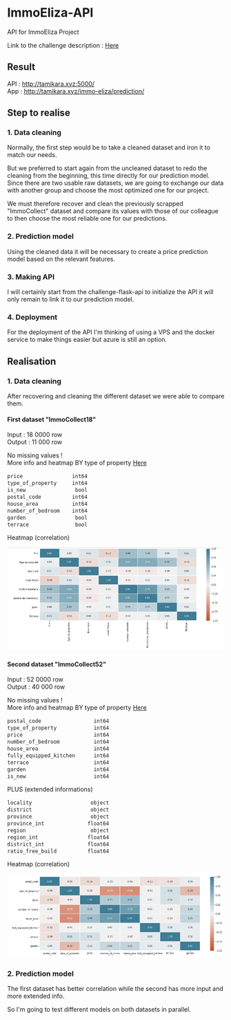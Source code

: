 # ImmoEliza-API

API for ImmoEliza Project

Link to the challenge description :  [Here](https://github.com/becodeorg/CRL-Turing-4.22/blob/master/Projects/4.Prediction_api/README.md)

## Result

API : http://tamikara.xyz:5000/  
App : http://tamikara.xyz/immo-eliza/prediction/
## Step to realise

### 1. Data cleaning

Normally, the first step would be to take a cleaned dataset and iron it to match our needs.  

But we preferred to start again from the uncleaned dataset to redo the cleaning from the beginning, this time directly for our prediction model.  
Since there are two usable raw datasets, we are going to exchange our data with another group and choose the most optimized one for our project.

We must therefore recover and clean the previously scrapped "ImmoCollect" dataset and compare its values with those of our colleague to then choose the most reliable one for our predictions.

### 2. Prediction model

Using the cleaned data it will be necessary to create a price prediction model based on the relevant features.
### 3. Making API

I will certainly start from the challenge-flask-api to initialize the API it will only remain to link it to our prediction model.

### 4. Deployment

For the deployment of the API I'm thinking of using a VPS and the docker service to make things easier but azure is still an option.

## Realisation

### 1. Data cleaning

After recovering and cleaning the different dataset we were able to compare them.  

#### First dataset "ImmoCollect18"
 
Input : 18 0000 row  
Output : 11 000 row  

No missing values !  
More info and heatmap BY type of property [Here](data-cleaning-IC18.ipynb)

```
price                int64
type_of_property     int64
is_new                bool
postal_code          int64
house_area           int64
number_of_bedroom    int64
garden                bool
terrace               bool
```

Heatmap (correlation) 

![heatmap](./assets/hm1.png "heatmap du dataset ImmoCollect18")

#### Second dataset "ImmoCollect52"
 
Input : 52 0000 row  
Output : 40 000 row  

No missing values !  
More info and heatmap BY type of property [Here](data-cleaning-IC52.ipynb)

```
postal_code                 int64
type_of_property            int64
price                       int64
number_of_bedroom           int64
house_area                  int64
fully_equipped_kitchen      int64
terrace                     int64
garden                      int64
is_new                      int64
```

PLUS (extended informations)

```
locality                   object
district                   object
province                   object
province_int              float64
region                     object
region_int                float64
district_int              float64
ratio_free_build          float64
```

Heatmap (correlation) 

![heatmap](./assets/hm2.png "heatmap du dataset ImmoCollect18")

### 2. Prediction model

The first dataset has better correlation while the second has more input and more extended info.

So I'm going to test different models on both datasets in parallel.